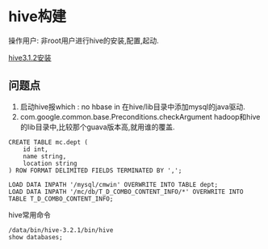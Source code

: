 # hive构建

操作用户: 非root用户进行hive的安装,配置,起动.

[hive3.1.2安装](https://blog.csdn.net/weixin_43824520/article/details/100580557)

## 问题点
1. 启动hive报which : no hbase in
    在hive/lib目录中添加mysql的java驱动.
2. com.google.common.base.Preconditions.checkArgument
    hadoop和hive的lib目录中,比较那个guava版本高,就用谁的覆盖.



```mysql
CREATE TABLE mc.dept (
	id int,
 	name string,
 	location string
) ROW FORMAT DELIMITED FIELDS TERMINATED BY ',';

LOAD DATA INPATH '/mysql/cmwin' OVERWRITE INTO TABLE dept; 
LOAD DATA INPATH '/mc/db/T_D_COMBO_CONTENT_INFO/*' OVERWRITE INTO TABLE T_D_COMBO_CONTENT_INFO; 
```



hive常用命令

```shell
/data/bin/hive-3.2.1/bin/hive
show databases;

```

